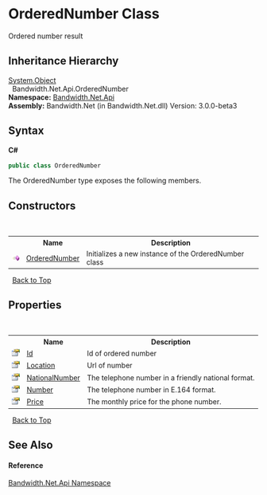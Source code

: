 ﻿# OrderedNumber Class
 

Ordered number result


## Inheritance Hierarchy
<a href="http://msdn2.microsoft.com/en-us/library/e5kfa45b" target="_blank">System.Object</a><br />&nbsp;&nbsp;Bandwidth.Net.Api.OrderedNumber<br />
**Namespace:**&nbsp;<a href ="N_Bandwidth_Net_Api.md">Bandwidth.Net.Api</a><br />**Assembly:**&nbsp;Bandwidth.Net (in Bandwidth.Net.dll) Version: 3.0.0-beta3

## Syntax

**C#**<br />
``` C#
public class OrderedNumber
```

The OrderedNumber type exposes the following members.


## Constructors
&nbsp;<table><tr><th></th><th>Name</th><th>Description</th></tr><tr><td>![Public method](media/pubmethod.gif "Public method")</td><td><a href ="M_Bandwidth_Net_Api_OrderedNumber__ctor.md">OrderedNumber</a></td><td>
Initializes a new instance of the OrderedNumber class</td></tr></table>&nbsp;
<a href="#orderednumber-class">Back to Top</a>

## Properties
&nbsp;<table><tr><th></th><th>Name</th><th>Description</th></tr><tr><td>![Public property](media/pubproperty.gif "Public property")</td><td><a href ="P_Bandwidth_Net_Api_OrderedNumber_Id.md">Id</a></td><td>
Id of ordered number</td></tr><tr><td>![Public property](media/pubproperty.gif "Public property")</td><td><a href ="P_Bandwidth_Net_Api_OrderedNumber_Location.md">Location</a></td><td>
Url of number</td></tr><tr><td>![Public property](media/pubproperty.gif "Public property")</td><td><a href ="P_Bandwidth_Net_Api_OrderedNumber_NationalNumber.md">NationalNumber</a></td><td>
The telephone number in a friendly national format.</td></tr><tr><td>![Public property](media/pubproperty.gif "Public property")</td><td><a href ="P_Bandwidth_Net_Api_OrderedNumber_Number.md">Number</a></td><td>
The telephone number in E.164 format.</td></tr><tr><td>![Public property](media/pubproperty.gif "Public property")</td><td><a href ="P_Bandwidth_Net_Api_OrderedNumber_Price.md">Price</a></td><td>
The monthly price for the phone number.</td></tr></table>&nbsp;
<a href="#orderednumber-class">Back to Top</a>

## See Also


#### Reference
<a href ="N_Bandwidth_Net_Api.md">Bandwidth.Net.Api Namespace</a><br />